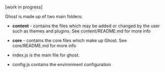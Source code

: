 [work in progress]

Ghost is made up of two main folders:

* **content**  - contains the files which may be added or changed by the user such as themes and plugins. See content/README.md for more info
* **core** - contains the core files which make up Ghost. See core/README.md for more info

* index.js is the main file for ghost.
* config.js contains the environment configuration